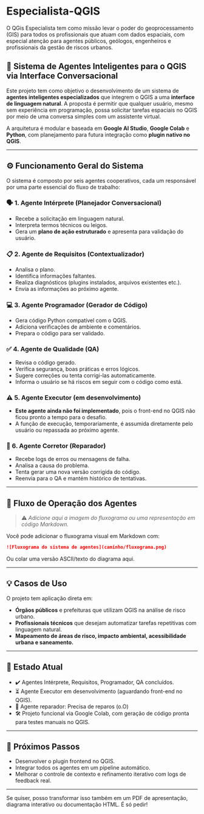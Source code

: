 # Especialista-QGIS
O QGis Especialista tem como missão levar o poder do geoprocessamento (GIS) para todos os profissionais que atuam com dados espaciais, com especial atenção para agentes públicos, geólogos, engenheiros e profissionais da gestão de riscos urbanos.

## 🧠 Sistema de Agentes Inteligentes para o QGIS via Interface Conversacional

Este projeto tem como objetivo o desenvolvimento de um sistema de **agentes inteligentes especializados** que integrem o QGIS a uma **interface de linguagem natural**. A proposta é permitir que qualquer usuário, mesmo sem experiência em programação, possa solicitar tarefas espaciais no QGIS por meio de uma conversa simples com um assistente virtual.

A arquitetura é modular e baseada em **Google AI Studio**, **Google Colab** e **Python**, com planejamento para futura integração como **plugin nativo no QGIS**.

---

## ⚙️ Funcionamento Geral do Sistema

O sistema é composto por seis agentes cooperativos, cada um responsável por uma parte essencial do fluxo de trabalho:

### 🗣️ 1. **Agente Intérprete (Planejador Conversacional)**

* Recebe a solicitação em linguagem natural.
* Interpreta termos técnicos ou leigos.
* Gera um **plano de ação estruturado** e apresenta para validação do usuário.

### 📋 2. **Agente de Requisitos (Contextualizador)**

* Analisa o plano.
* Identifica informações faltantes.
* Realiza diagnósticos (plugins instalados, arquivos existentes etc.).
* Envia as informações ao próximo agente.

### 💻 3. **Agente Programador (Gerador de Código)**

* Gera código Python compatível com o QGIS.
* Adiciona verificações de ambiente e comentários.
* Prepara o código para ser validado.

### ✅ 4. **Agente de Qualidade (QA)**

* Revisa o código gerado.
* Verifica segurança, boas práticas e erros lógicos.
* Sugere correções ou tenta corrigi-las automaticamente.
* Informa o usuário se há riscos em seguir com o código como está.

### ⚠️ 5. **Agente Executor (em desenvolvimento)**

* **Este agente ainda não foi implementado**, pois o front-end no QGIS não ficou pronto a tempo para o desafio.
* A função de execução, temporariamente, é assumida diretamente pelo usuário ou repassada ao próximo agente.

### 🔁 6. **Agente Corretor (Reparador)**

* Recebe logs de erros ou mensagens de falha.
* Analisa a causa do problema.
* Tenta gerar uma nova versão corrigida do código.
* Reenvia para o QA e mantém histórico de tentativas.

---

## 🔁 Fluxo de Operação dos Agentes

> ⚠️ *Adicione aqui a imagem do fluxograma ou uma representação em código Markdown.*

Você pode adicionar o fluxograma visual em Markdown com:

```markdown
![Fluxograma do sistema de agentes](caminho/fluxograma.png)
```

Ou colar uma versão ASCII/texto do diagrama aqui.

---

## 💡 Casos de Uso

O projeto tem aplicação direta em:

* **Órgãos públicos** e prefeituras que utilizam QGIS na análise de risco urbano.
* **Profissionais técnicos** que desejam automatizar tarefas repetitivas com linguagem natural.
* **Mapeamento de áreas de risco, impacto ambiental, acessibilidade urbana e saneamento.**

---

## 🚧 Estado Atual

* ✔️ Agentes Intérprete, Requisitos, Programador, QA concluídos.
* ⏳ Agente Executor em desenvolvimento (aguardando front-end no QGIS).
* 🚧 Agente reparador: Precisa de reparos (o.O)
* 🛠️ Projeto funcional via Google Colab, com geração de código pronta para testes manuais no QGIS.

---

## 📌 Próximos Passos

* Desenvolver o plugin frontend no QGIS.
* Integrar todos os agentes em um pipeline automático.
* Melhorar o controle de contexto e refinamento iterativo com logs de feedback real.

---

Se quiser, posso transformar isso também em um PDF de apresentação, diagrama interativo ou documentação HTML. É só pedir!
